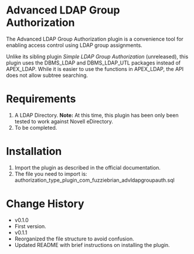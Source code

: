 # Advanced LDAP Group Authorization #
The Advanced LDAP Group Authorization plugin is a convenience tool for enabling access control using LDAP group assignments. 

Unlike its sibling plugin *Simple LDAP Group Authorization* (unreleased), this plugin uses the DBMS_LDAP and DBMS_LDAP_UTL packages instead of APEX_LDAP. While it is easier to use the functions in APEX_LDAP, the API does not allow subtree searching.
# Requirements #
1. A LDAP Directory. **Note:** At this time, this plugin has been only been tested to work against Novell eDirectory.
2. To be completed.

# Installation #
1. Import the plugin as described in the official documentation.
2. The file you need to import is: authorization_type_plugin_com_fuzziebrian_advldapgroupauth.sql
# Change History #
* v0.1.0
 * First version.
* v0.1.1
 * Reorganized the file structure to avoid confusion.
 * Updated README with brief instructions on installing the plugin.

